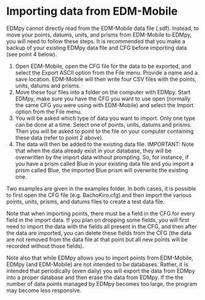 # Importing data from EDM-Mobile

EDMpy cannot directly read from the EDM-Mobile data file (.sdf).  Instead, to move your points, datums, units, and prisms from EDM-Mobile to EDMpy, you will need to follow these steps.  It is recommended that you make a backup of your existing EDMpy data file and CFG before importing data (see point 4 below).

1. Open EDM-Mobile, open the CFG file for the data to be exported, and select the Export ASCII option from the File menu.  Provide a name and a save location. EDM-Mobile will then write four CSV files with the points, units, datums and prisms.
2. Move these four files into a folder on the computer with EDMpy.  Start EDMpy, make sure you have the CFG you want to use open (normally the same CFG you were using with EDM-Mobile) and select the Import option from the File menu.
3. You will be asked which type of data you want to import. Only one type can be done at a time.  Select one of points, units, datums and prisms. Then you will be asked to point to the file on your computer containing these data (refer to point 2 above).
4. The data will then be added to the existing data file. IMPORTANT: Note that when the data already exist in your database, they will be overwritten by the import data without prompting. So, for instance, if you have a prism called Blue in your existing data file and you import a prism called Blue, the imported Blue prism will overwrite the existing one.

Two examples are given in the examples folder. In both cases, it is possible to first open the CFG file (e.g. BachoKiro.cfg) and then import the various points, units, prisms, and datums files to create a test data file.

Note that when importing points, there must be a field in the CFG for every field in the import data.  If you plan on dropping some fields, you will first need to import the data with the fields all present in the CFG, and then after the data are imported, you can delete these fields from the CFG (the data are not removed from the data file at that point but all new points will be recorded without those fields).

Note also that while EDMpy allows you to import points from EDM-Mobile, EDMpy (and EDM-Mobile) are not intended to be databases.  Rather, it is intended that periodically (even daily) you will export the data from EDMpy into a proper database and then erase the data from EDMpy.  If the the number of data points managed by EDMpy becomes too large, the program may become less responsive.